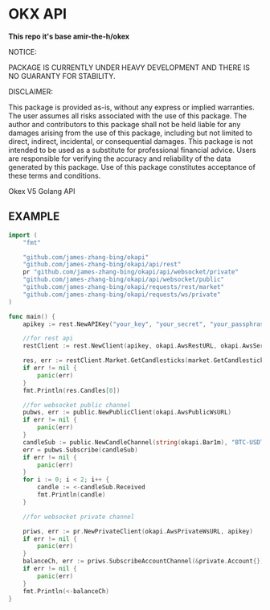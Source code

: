 # OKX API

**This repo it's base amir-the-h/okex**

NOTICE:

PACKAGE IS CURRENTLY UNDER HEAVY DEVELOPMENT AND THERE IS NO GUARANTY FOR STABILITY.

DISCLAIMER:

This package is provided as-is, without any express or implied warranties. The user assumes all risks associated with the use of this package. The author and contributors to this package shall not be held liable for any damages arising from the use of this package, including but not limited to direct, indirect, incidental, or consequential damages. This package is not intended to be used as a substitute for professional financial advice. Users are responsible for verifying the accuracy and reliability of the data generated by this package. Use of this package constitutes acceptance of these terms and conditions.

Okex V5 Golang API

## EXAMPLE

``` go
import (
	"fmt"

	"github.com/james-zhang-bing/okapi"
	"github.com/james-zhang-bing/okapi/api/rest"
	pr "github.com/james-zhang-bing/okapi/api/websocket/private"
	"github.com/james-zhang-bing/okapi/api/websocket/public"
	"github.com/james-zhang-bing/okapi/requests/rest/market"
	"github.com/james-zhang-bing/okapi/requests/ws/private"
)

func main() {
	apikey := rest.NewAPIKey("your_key", "your_secret", "your_passphrase ")

	//for rest api
	restClient := rest.NewClient(apikey, okapi.AwsRestURL, okapi.AwsServer)

	res, err := restClient.Market.GetCandlesticks(market.GetCandlesticks{InstID: "BTC-USDT"})
	if err != nil {
		panic(err)
	}
	fmt.Println(res.Candles[0])

	//for websocket public channel
	pubws, err := public.NewPublicClient(okapi.AwsPublicWsURL)
	if err != nil {
		panic(err)
	}
	candleSub := public.NewCandleChannel(string(okapi.Bar1m), "BTC-USDT-SWAP")
	err = pubws.Subscribe(candleSub)
	if err != nil {
		panic(err)
	}
	for i := 0; i < 2; i++ {
		candle := <-candleSub.Received
		fmt.Println(candle)
	}

	//for websocket private channel

	priws, err := pr.NewPrivateClient(okapi.AwsPrivateWsURL, apikey)
	if err != nil {
		panic(err)
	}
	balanceCh, err := priws.SubscribeAccountChannel(&private.Account{})
	if err != nil {
		panic(err)
	}
	fmt.Println(<-balanceCh)
}
```